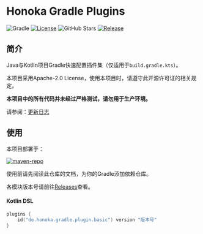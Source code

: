 # Honoka Gradle Plugins
![Gradle](https://img.shields.io/badge/Gradle-8.13-brightgreen?logo=Gradle)
[![License](https://img.shields.io/github/license/kosaka-bun/honoka-gradle-plugins?label=License&color=blue&logo=GitHub)](./LICENSE)
![GitHub Stars](https://img.shields.io/github/stars/kosaka-bun/honoka-gradle-plugins?label=Stars&logo=GitHub&style=flat)
[![Release](https://img.shields.io/github/release/kosaka-bun/honoka-gradle-plugins?label=Release&logo=GitHub)](../../releases)

## 简介
Java与Kotlin项目Gradle快速配置插件集（仅适用于`build.gradle.kts`）。

本项目采用Apache-2.0 License，使用本项目时，请遵守此开源许可证的相关规定。

**本项目中的所有代码并未经过严格测试，请勿用于生产环境。**

请参阅：[更新日志](./docs/changelog.md)

## 使用
本项目部署于：

[![maven-repo](https://github-readme-stats.vercel.app/api/pin/?username=honoka-studio&repo=maven-repo)](https://github.com/honoka-studio/maven-repo)

使用前请先阅读此仓库的文档，为你的Gradle添加依赖仓库。

各模块版本号请前往[Releases](../../releases)查看。

#### Kotlin DSL
```kotlin
plugins {
    id("de.honoka.gradle.plugin.basic") version "版本号"
}
```
